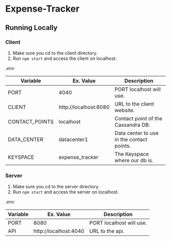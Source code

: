 # Expense-Tracker

## Running Locally

### Client
1. Make sure you cd to the client directory.
2. Run `npm start` and access the client on localhost.

*.env*

| Variable       | Ex. Value             | Description                               |
|----------------|-----------------------|-------------------------------------------|
| PORT           | 4040                  | PORT localhost will use.                  |
| CLIENT         | http://localhost:8080 | URL to the client website.                |
| CONTACT_POINTS | localhost             | Contact point of the Cassandra DB.        |
| DATA_CENTER    | datacenter1           | Data center to use in the contact points. |
| KEYSPACE       | expense_tracker       | The Keyspace where our db is.             |


### Server
1. Make sure you cd to the server directory.
2. Run `npm start` and access the server on localhost.

*.env*

| Variable       | Ex. Value             | Description                    |
|----------------|-----------------------|--------------------------------|
| PORT           | 8080                  | PORT localhost will use.       |
| API            | http://localhost:4040 | URL to the api.                |